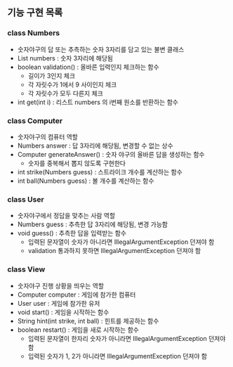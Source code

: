 ## 기능 구현 목록

### class Numbers

- 숫자야구의 답 또는 추측하는 숫자 3자리를 담고 있는 불변 클래스
- List<Integer> numbers : 숫자 3자리에 해당됨
- boolean validation() : 올바른 입력인지 체크하는 함수
  - 길이가 3인지 체크
  - 각 자릿수가 1에서 9 사이인지 체크
  - 각 자릿수가 모두 다른지 체크
- int get(int i) : 리스트 numbers 의 i번째 원소를 반환하는 함수

### class Computer

- 숫자야구의 컴퓨터 역할
- Numbers answer : 답 3자리에 해당됨, 변경할 수 없는 상수
- Computer generateAnswer() : 숫자 야구의 올바른 답을 생성하는 함수
  - 숫자를 중복해서 뽑지 않도록 구현한다
- int strike(Numbers guess) : 스트라이크 개수를 계산하는 함수
- int ball(Numbers guess) : 볼 개수를 계산하는 함수

### class User

- 숫자야구에서 정답을 맞추는 사람 역할
- Numbers guess : 추측한 답 3자리에 해당됨, 변경 가능함
- void guess() : 추측한 답을 입력받는 함수
  - 입력된 문자열이 숫자가 아니라면 IllegalArgumentException 던져야 함
  - validation 통과하지 못하면 IllegalArgumentException 던져야 함

### class View

- 숫자야구 진행 상황을 띄우는 역할
- Computer computer : 게임에 참가한 컴퓨터
- User user : 게임에 참가한 유저
- void start() : 게임을 시작하는 함수
- String hint(int strike, int ball) : 힌트를 제공하는 함수
- boolean restart() : 게임을 새로 시작하는 함수
  - 입력된 문자열이 한자리 숫자가 아니라면 IllegalArgumentException 던져야 함
  - 입력된 숫자가 1, 2가 아니라면 IllegalArgumentException 던져야 함
